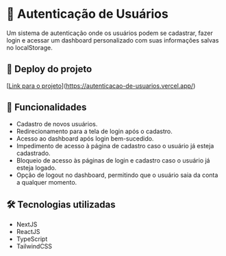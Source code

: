 # 🔑 Autenticação de Usuários
Um sistema de autenticação onde os usuários podem se cadastrar, fazer login e acessar um dashboard personalizado com suas informações salvas no localStorage.

## 🚀 Deploy do projeto
[[Link para o projeto](https://seu-projeto.vercel.app)](https://autenticacao-de-usuarios.vercel.app/)

## 📌 Funcionalidades
* Cadastro de novos usuários.
* Redirecionamento para a tela de login após o cadastro.
* Acesso ao dashboard após login bem-sucedido.
* Impedimento de acesso à página de cadastro caso o usuário já esteja cadastrado.
* Bloqueio de acesso às páginas de login e cadastro caso o usuário já esteja logado.
* Opção de logout no dashboard, permitindo que o usuário saia da conta a qualquer momento.

## 🛠 Tecnologias utilizadas
* NextJS
* ReactJS
* TypeScript
* TailwindCSS

